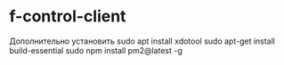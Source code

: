 # f-control-client
Дополнительно установить
sudo apt install xdotool
sudo apt-get install build-essential
sudo npm install pm2@latest -g
